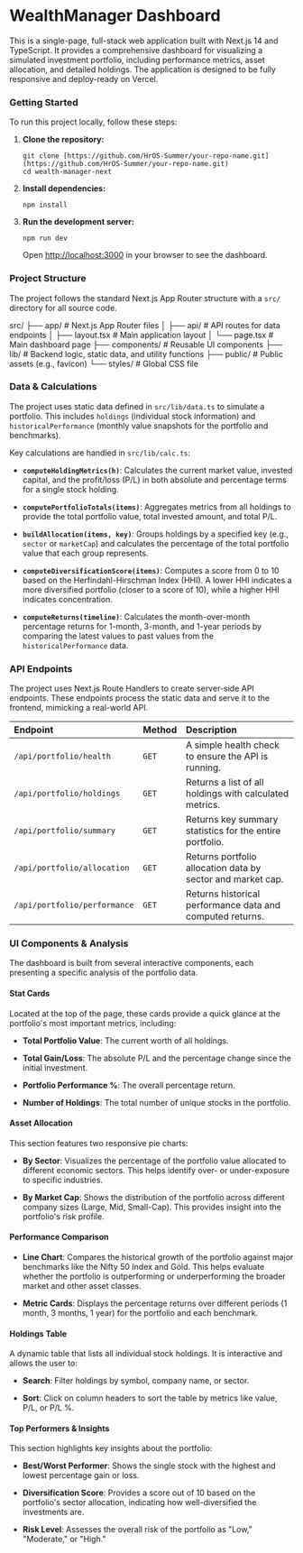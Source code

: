 # WealthManager Dashboard

This is a single-page, full-stack web application built with Next.js 14 and TypeScript. It provides a comprehensive dashboard for visualizing a simulated investment portfolio, including performance metrics, asset allocation, and detailed holdings. The application is designed to be fully responsive and deploy-ready on Vercel.

### Getting Started

To run this project locally, follow these steps:

1.  **Clone the repository:**

    ```
    git clone [https://github.com/HrOS-Summer/your-repo-name.git](https://github.com/HrOS-Summer/your-repo-name.git)
    cd wealth-manager-next

    ```

2.  **Install dependencies:**

    ```
    npm install

    ```

3.  **Run the development server:**

    ```
    npm run dev

    ```

    Open [http://localhost:3000](https://www.google.com/search?q=http://localhost:3000) in your browser to see the dashboard.

### Project Structure

The project follows the standard Next.js App Router structure with a `src/` directory for all source code.

src/
├── app/                  # Next.js App Router files
│   ├── api/              # API routes for data endpoints
│   ├── layout.tsx        # Main application layout
│   └── page.tsx          # Main dashboard page
├── components/           # Reusable UI components
├── lib/                  # Backend logic, static data, and utility functions
├── public/               # Public assets (e.g., favicon)
└── styles/               # Global CSS file


### Data & Calculations

The project uses static data defined in `src/lib/data.ts` to simulate a portfolio. This includes `holdings` (individual stock information) and `historicalPerformance` (monthly value snapshots for the portfolio and benchmarks).

Key calculations are handled in `src/lib/calc.ts`:

* **`computeHoldingMetrics(h)`**: Calculates the current market value, invested capital, and the profit/loss (P/L) in both absolute and percentage terms for a single stock holding.

* **`computePortfolioTotals(items)`**: Aggregates metrics from all holdings to provide the total portfolio value, total invested amount, and total P/L.

* **`buildAllocation(items, key)`**: Groups holdings by a specified key (e.g., `sector` or `marketCap`) and calculates the percentage of the total portfolio value that each group represents.

* **`computeDiversificationScore(items)`**: Computes a score from 0 to 10 based on the Herfindahl-Hirschman Index (HHI). A lower HHI indicates a more diversified portfolio (closer to a score of 10), while a higher HHI indicates concentration.

* **`computeReturns(timeline)`**: Calculates the month-over-month percentage returns for 1-month, 3-month, and 1-year periods by comparing the latest values to past values from the `historicalPerformance` data.

### API Endpoints

The project uses Next.js Route Handlers to create server-side API endpoints. These endpoints process the static data and serve it to the frontend, mimicking a real-world API.

| Endpoint | Method | Description |
| :--- | :--- | :--- |
| `/api/portfolio/health` | `GET` | A simple health check to ensure the API is running. |
| `/api/portfolio/holdings` | `GET` | Returns a list of all holdings with calculated metrics. |
| `/api/portfolio/summary` | `GET` | Returns key summary statistics for the entire portfolio. |
| `/api/portfolio/allocation` | `GET` | Returns portfolio allocation data by sector and market cap. |
| `/api/portfolio/performance` | `GET` | Returns historical performance data and computed returns. |

### UI Components & Analysis

The dashboard is built from several interactive components, each presenting a specific analysis of the portfolio data.

#### **Stat Cards**

Located at the top of the page, these cards provide a quick glance at the portfolio's most important metrics, including:

* **Total Portfolio Value**: The current worth of all holdings.

* **Total Gain/Loss**: The absolute P/L and the percentage change since the initial investment.

* **Portfolio Performance %**: The overall percentage return.

* **Number of Holdings**: The total number of unique stocks in the portfolio.

#### **Asset Allocation**

This section features two responsive pie charts:

* **By Sector**: Visualizes the percentage of the portfolio value allocated to different economic sectors. This helps identify over- or under-exposure to specific industries.

* **By Market Cap**: Shows the distribution of the portfolio across different company sizes (Large, Mid, Small-Cap). This provides insight into the portfolio's risk profile.

#### **Performance Comparison**

* **Line Chart**: Compares the historical growth of the portfolio against major benchmarks like the Nifty 50 Index and Gold. This helps evaluate whether the portfolio is outperforming or underperforming the broader market and other asset classes.

* **Metric Cards**: Displays the percentage returns over different periods (1 month, 3 months, 1 year) for the portfolio and each benchmark.

#### **Holdings Table**

A dynamic table that lists all individual stock holdings. It is interactive and allows the user to:

* **Search**: Filter holdings by symbol, company name, or sector.

* **Sort**: Click on column headers to sort the table by metrics like value, P/L, or P/L %.

#### **Top Performers & Insights**

This section highlights key insights about the portfolio:

* **Best/Worst Performer**: Shows the single stock with the highest and lowest percentage gain or loss.

* **Diversification Score**: Provides a score out of 10 based on the portfolio's sector allocation, indicating how well-diversified the investments are.

* **Risk Level**: Assesses the overall risk of the portfolio as "Low," "Moderate," or "High."
